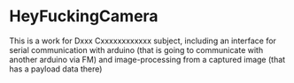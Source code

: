 # HeyFuckingCamera

This is a work for Dxxx Cxxxxxxxxxxxx subject, including an interface for serial communication with arduino (that is going to communicate with another arduino via FM) and image-processing from a captured image (that has a payload data there)
